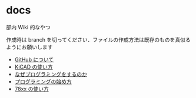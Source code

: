 # docs

部内 Wiki 的なやつ

作成時は branch を切ってください．ファイルの作成方法は既存のものを真似るようにお願いします

- [GitHub について](./GitHub/GitHub.md)
- [KiCAD の使い方](./KiCAD/KiCAD.md)
- [なぜプログラミングをするのか](./zatsu/why_programming.md)
- [プログラミングの始め方](./edu/getting_started_programming)
- [78xx の使い方](./circuit/78xx)
